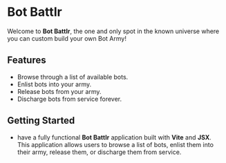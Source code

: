 # Bot Battlr

Welcome to **Bot Battlr**, the one and only spot in the known universe where you can custom build your own Bot Army!

## Features

- Browse through a list of available bots.
- Enlist bots into your army.
- Release bots from your army.
- Discharge bots from service forever.

## Getting Started
- have a fully functional **Bot Battlr** application built with **Vite** and **JSX**. This application allows users to browse a list of bots, enlist them into their army, release them, or discharge them from service.